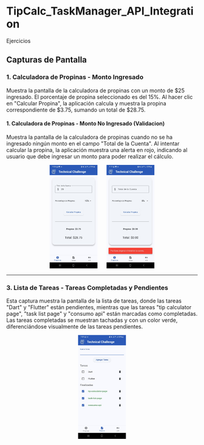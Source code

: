 # TipCalc_TaskManager_API_Integration
Ejercicios

## Capturas de Pantalla

### 1. Calculadora de Propinas - Monto Ingresado
Muestra la pantalla de la calculadora de propinas con un monto de $25 ingresado. El porcentaje de propina seleccionado es del 15%. Al hacer clic en "Calcular Propina", la aplicación calcula y muestra la propina correspondiente de $3.75, sumando un total de $28.75.
#### 1. Calculadora de Propinas - Monto No Ingresado (Validacion)
Muestra la pantalla de la calculadora de propinas cuando no se ha ingresado ningún monto en el campo "Total de la Cuenta". Al intentar calcular la propina, la aplicación muestra una alerta en rojo, indicando al usuario que debe ingresar un monto para poder realizar el cálculo.


<div align="center">
  <img src="img_readme/act1.jpeg" alt="Calculadora de Propinas - Monto Ingresado" width="25%" style="margin-right: 10px;" />
  <img src="img_readme/act1.2.jpeg" alt="Calculadora de Propinas - Monto No Ingresado" width="25%" style="margin-left: 10px;" />
</div>

---

### 3. Lista de Tareas - Tareas Completadas y Pendientes
Esta captura muestra la pantalla de la lista de tareas, donde las tareas "Dart" y "Flutter" están pendientes, mientras que las tareas "tip calculator page", "task list page" y "consumo api" están marcadas como completadas. Las tareas completadas se muestran tachadas y con un color verde, diferenciándose visualmente de las tareas pendientes.

<div align="center">
  <img src="img_readme/act2.jpeg" alt="Lista de Tareas - Tareas Completadas y Pendientes" width="25%" />
</div>